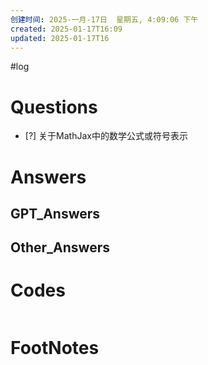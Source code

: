 ```yaml
---
创建时间: 2025-一月-17日  星期五, 4:09:06 下午
created: 2025-01-17T16:09
updated: 2025-01-17T16
---
```

#log 

# Questions

- [?] 关于MathJax中的数学公式或符号表示


# Answers


## GPT_Answers


## Other_Answers


# Codes

```python

```



# FootNotes